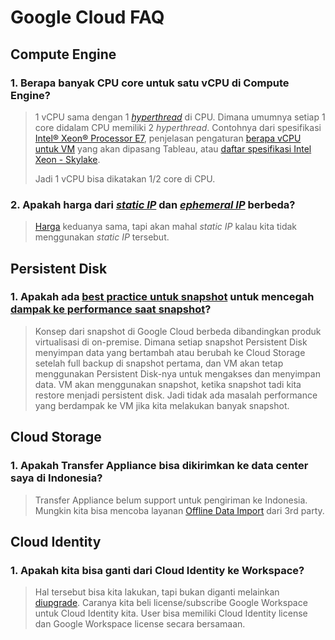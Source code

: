 # Google Cloud FAQ
## Compute Engine
### 1. Berapa banyak CPU core untuk satu vCPU di Compute Engine?
  > 1 vCPU sama dengan 1 _[hyperthread](https://www.youtube.com/watch?v=lrT9Bl0MCXQ)_ di CPU. Dimana umumnya setiap 1 core didalam CPU memiliki 2 _hyperthread_. Contohnya dari spesifikasi [Intel® Xeon® Processor E7](https://ark.intel.com/content/www/us/en/ark/products/93806/intel-xeon-processor-e74850-v4-40m-cache-2-10-ghz.html), penjelasan pengaturan [berapa vCPU untuk VM](https://help.tableau.com/current/server/en-us/ts_gcp_virtual_machine_selection.htm) yang akan dipasang Tableau, atau [daftar spesifikasi Intel Xeon - Skylake](https://en.wikipedia.org/wiki/List_of_Intel_Skylake-based_Xeon_microprocessors).
  > 
  > Jadi 1 vCPU bisa dikatakan 1/2 core di CPU.

### 2. Apakah harga dari *[static IP](https://cloud.google.com/compute/docs/ip-addresses#reservedaddress)* dan *[ephemeral IP](https://cloud.google.com/compute/docs/ip-addresses#ephemeraladdress)* berbeda?
  > [Harga](https://cloud.google.com/vpc/network-pricing) keduanya sama, tapi akan mahal _static IP_ kalau kita tidak menggunakan _static IP_ tersebut.

## Persistent Disk
### 1. Apakah ada [best practice untuk snapshot](https://cloud.google.com/compute/docs/disks/snapshot-best-practices) untuk mencegah [dampak ke performance saat snapshot](https://4sysops.com/archives/performance-impact-of-snapshots-in-vmware-vsphere-7/)?
  > Konsep dari snapshot di Google Cloud berbeda dibandingkan produk virtualisasi di on-premise. Dimana setiap snapshot Persistent Disk menyimpan data yang bertambah atau berubah ke Cloud Storage setelah full backup di snapshot pertama, dan VM akan tetap menggunakan Persistent Disk-nya untuk mengakses dan menyimpan data. VM akan menggunakan snapshot, ketika snapshot tadi kita restore menjadi persistent disk. Jadi tidak ada masalah performance yang berdampak ke VM jika kita melakukan banyak snapshot.

## Cloud Storage
### 1. Apakah Transfer Appliance bisa dikirimkan ke data center saya di Indonesia?
  > Transfer Appliance belum support untuk pengiriman ke Indonesia. Mungkin kita bisa mencoba layanan [Offline Data Import](https://cloud.google.com/blog/products/gcp/iron-mountain-increases-bandwidth-to-google-cloud-by-10x-for-faster-data-ingestion-) dari 3rd party. 

## Cloud Identity
### 1. Apakah kita bisa ganti dari Cloud Identity ke Workspace?
  > Hal tersebut bisa kita lakukan, tapi bukan diganti melainkan [diupgrade](https://support.google.com/cloudidentity/answer/7668760#zippy=%2Ccloud-identity-and-google-workspace). Caranya kita beli license/subscribe Google Workspace untuk Cloud Identity kita. User bisa memiliki Cloud Identity license dan Google Workspace license secara bersamaan.
